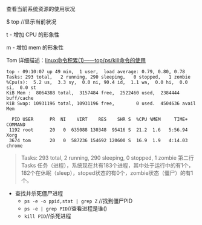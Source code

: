 查看当前系统资源的使用状况

$ top //显示当前状况

t - 增加 CPU 的形象性

m - 增加 mem 的形象性

Tom 详细描述：[linux命令积累(1)——top/ps/kill命令的使用](http://blog.51cto.com/ypyu1989/1542527)

```
top - 09:10:07 up 49 min,  1 user,  load average: 0.79, 0.80, 0.78
Tasks: 293 total,   2 running, 290 sleeping,   0 stopped,   1 zombie
%Cpu(s):  5.2 us,  3.3 sy,  0.0 ni, 90.4 id,  1.1 wa,  0.0 hi,  0.0 si,  0.0 st
KiB Mem :  8064388 total,  3157484 free,  2522460 used,  2384444 buff/cache
KiB Swap: 10931196 total, 10931196 free,        0 used.  4504636 avail Mem 

  PID USER      PR  NI    VIRT    RES    SHR S  %CPU %MEM     TIME+ COMMAND     
 1192 root      20   0  635088 130348  95416 S  21.2  1.6   5:56.94 Xorg        
 3674 tom       20   0  587236 154692 120600 S  16.9  1.9   4:14.03 chrome     
```
> Tasks: 293 total,   2 running, 290 sleeping,   0 stopped,   1 zombie
第二行	Tasks 任务（进程），系统现在共有183个进程，其中处于运行中的有1个，182个在休眠（sleep），stoped状态的有0个，zombie状态（僵尸）的有1个。

- 查找并杀死僵尸进程
    - `ps -e -o ppid,stat | grep Z` //找到僵尸PID
    - `ps -e | grep PID`//查看进程是谁()
    - `kill PID`//杀死进程